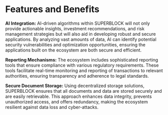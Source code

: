 # Features and Benefits

**AI Integration:** AI-driven algorithms within SUPERBLOCK will not only provide actionable insights, investment recommendations, and risk management strategies but will also aid in developing robust and secure applications. By analyzing vast amounts of data, AI can identify potential security vulnerabilities and optimization opportunities, ensuring the applications built on the ecosystem are both secure and efficient.

**Reporting Mechanisms:** The ecosystem includes sophisticated reporting tools that ensure compliance with various regulatory requirements. These tools facilitate real-time monitoring and reporting of transactions to relevant authorities, ensuring transparency and adherence to legal standards.

**Secure Document Storage:** Using decentralized storage solutions, SUPERBLOCK ensures that all documents and data are stored securely and are easily retrievable. This approach enhances data integrity, prevents unauthorized access, and offers redundancy, making the ecosystem resilient against data loss and cyber-attacks.
